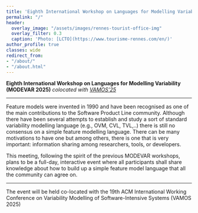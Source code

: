 ```yaml
---
title: 'Eighth International Workshop on Languages for Modelling Variability (MODEVAR@VAMOS 2025)<br><span style="font-size: 60%;">Rennes, France. 03. February 2025</span>'
permalink: "/"
header:
  overlay_image: "/assets/images/rennes-tourist-office-img"
  overlay_filter: 0.3
  caption: 'Photo: [LCTO](https://www.tourisme-rennes.com/en/)'
author_profile: true
classes: wide
redirect_from:
- "/about/"
- "/about.html"
---
```


**Eighth International Workshop on Languages for Modelling Variability (MODEVAR 2025)**
*colocated with [VAMOS'25](https://familiar-project.github.io/VaMoS2025/)*


---
Feature models were invented in 1990 and have been recognised as one of the main contributions to the Software Product Line community. Although there have been several attempts to establish and study a sort of standard variability modelling language (e.g., OVM, CVL, TVL,..) there is still no consensus on a simple feature modelling language. There can be many motivations to have one but among others, there is one that is very important: information sharing among researchers, tools, or developers. 

This meeting, following the spirit of the previous MODEVAR workshops, plans to be a full-day, interactive event where all participants shall share knowledge about how to build up a simple feature model language that all the community can agree on.

---
The event will be held co-located with the 19th ACM International Working Conference on Variability Modelling of Software-Intensive Systems (VAMOS 2025)


